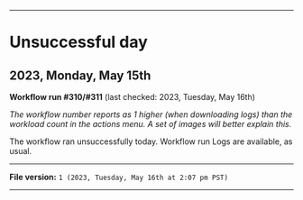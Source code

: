 
***

# Unsuccessful day

## 2023, Monday, May 15th

**Workflow run #310/#311** (last checked: 2023, Tuesday, May 16th)

_The workflow number reports as 1 higher (when downloading logs) than the workload count in the actions menu. A set of images will better explain this._

The workflow ran unsuccessfully today. Workflow run Logs are available, as usual.

***

**File version:** `1 (2023, Tuesday, May 16th at 2:07 pm PST)`

***
